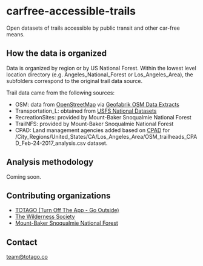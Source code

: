 # carfree-accessible-trails

Open datasets of trails accessible by public transit and other car-free means.

## How the data is organized

Data is organized by region or by US National Forest. Within the lowest level location directory (e.g. Angeles_National_Forest or Los_Angeles_Area), the subfolders correspond to the original trail data source. 

Trail data came from the following sources:

- OSM: data from [OpenStreetMap](https://www.openstreetmap.org/) via [Geofabrik OSM Data Extracts](http://download.geofabrik.de/)
- Transportation_L: obtained from [USFS National Datasets](https://data.fs.usda.gov/geodata/edw/datasets.php)
- RecreationSites: provided by Mount-Baker Snoqualmie National Forest
- TrailNFS: provided by Mount-Baker Snoqualmie National Forest
- CPAD: Land management agencies added based on [CPAD](http://www.calands.org/) for /City_Regions/United_States/CA/Los_Angeles_Area/OSM_trailheads_CPAD_Feb-24-2017_analysis.csv dataset.

## Analysis methodology

Coming soon.

## Contributing organizations

- [TOTAGO (Turn Off The App - Go Outside)](https://www.totago.co)
- [The Wilderness Society](http://wilderness.org/)
- [Mount-Baker Snoqualmie National Forest](https://www.fs.usda.gov/mbs)

## Contact

team@totago.co 

